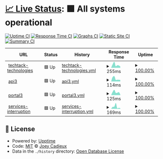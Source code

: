 # [📈 Live Status](https://drjoeycadieux.github.io/page3time): <!--live status--> **🟩 All systems operational**

[![Uptime CI](https://github.com/drjoeycadieux/page3time/workflows/Uptime%20CI/badge.svg)](https://github.com/drjoeycadieux/page3time/actions?query=workflow%3A%22Uptime+CI%22)
[![Response Time CI](https://github.com/drjoeycadieux/page3time/workflows/Response%20Time%20CI/badge.svg)](https://github.com/drjoeycadieux/page3time/actions?query=workflow%3A%22Response+Time+CI%22)
[![Graphs CI](https://github.com/drjoeycadieux/page3time/workflows/Graphs%20CI/badge.svg)](https://github.com/drjoeycadieux/page3time/actions?query=workflow%3A%22Graphs+CI%22)
[![Static Site CI](https://github.com/drjoeycadieux/page3time/workflows/Static%20Site%20CI/badge.svg)](https://github.com/drjoeycadieux/page3time/actions?query=workflow%3A%22Static+Site+CI%22)
[![Summary CI](https://github.com/drjoeycadieux/page3time/workflows/Summary%20CI/badge.svg)](https://github.com/drjoeycadieux/page3time/actions?query=workflow%3A%22Summary+CI%22)

<!--start: status pages-->
<!-- This summary is generated by Upptime (https://github.com/upptime/upptime) -->
<!-- Do not edit this manually, your changes will be overwritten -->
<!-- prettier-ignore -->
| URL | Status | History | Response Time | Uptime |
| --- | ------ | ------- | ------------- | ------ |
| <img alt="" src="https://icons.duckduckgo.com/ip3/techtack-technologies.com.ico" height="13"> [techtack-technologies](https://techtack-technologies.com/) | 🟩 Up | [techtack-technologies.yml](https://github.com/drjoeycadieux/page3time/commits/HEAD/history/techtack-technologies.yml) | <details><summary><img alt="Response time graph" src="./graphs/techtack-technologies/response-time-week.png" height="20"> 255ms</summary><br><a href="https://drjoeycadieux.github.io/page3time/history/techtack-technologies"><img alt="Response time 255" src="https://img.shields.io/endpoint?url=https%3A%2F%2Fraw.githubusercontent.com%2Fdrjoeycadieux%2Fpage3time%2FHEAD%2Fapi%2Ftechtack-technologies%2Fresponse-time.json"></a><br><a href="https://drjoeycadieux.github.io/page3time/history/techtack-technologies"><img alt="24-hour response time 147" src="https://img.shields.io/endpoint?url=https%3A%2F%2Fraw.githubusercontent.com%2Fdrjoeycadieux%2Fpage3time%2FHEAD%2Fapi%2Ftechtack-technologies%2Fresponse-time-day.json"></a><br><a href="https://drjoeycadieux.github.io/page3time/history/techtack-technologies"><img alt="7-day response time 255" src="https://img.shields.io/endpoint?url=https%3A%2F%2Fraw.githubusercontent.com%2Fdrjoeycadieux%2Fpage3time%2FHEAD%2Fapi%2Ftechtack-technologies%2Fresponse-time-week.json"></a><br><a href="https://drjoeycadieux.github.io/page3time/history/techtack-technologies"><img alt="30-day response time 255" src="https://img.shields.io/endpoint?url=https%3A%2F%2Fraw.githubusercontent.com%2Fdrjoeycadieux%2Fpage3time%2FHEAD%2Fapi%2Ftechtack-technologies%2Fresponse-time-month.json"></a><br><a href="https://drjoeycadieux.github.io/page3time/history/techtack-technologies"><img alt="1-year response time 255" src="https://img.shields.io/endpoint?url=https%3A%2F%2Fraw.githubusercontent.com%2Fdrjoeycadieux%2Fpage3time%2FHEAD%2Fapi%2Ftechtack-technologies%2Fresponse-time-year.json"></a></details> | <details><summary><a href="https://drjoeycadieux.github.io/page3time/history/techtack-technologies">100.00%</a></summary><a href="https://drjoeycadieux.github.io/page3time/history/techtack-technologies"><img alt="All-time uptime 100.00%" src="https://img.shields.io/endpoint?url=https%3A%2F%2Fraw.githubusercontent.com%2Fdrjoeycadieux%2Fpage3time%2FHEAD%2Fapi%2Ftechtack-technologies%2Fuptime.json"></a><br><a href="https://drjoeycadieux.github.io/page3time/history/techtack-technologies"><img alt="24-hour uptime 100.00%" src="https://img.shields.io/endpoint?url=https%3A%2F%2Fraw.githubusercontent.com%2Fdrjoeycadieux%2Fpage3time%2FHEAD%2Fapi%2Ftechtack-technologies%2Fuptime-day.json"></a><br><a href="https://drjoeycadieux.github.io/page3time/history/techtack-technologies"><img alt="7-day uptime 100.00%" src="https://img.shields.io/endpoint?url=https%3A%2F%2Fraw.githubusercontent.com%2Fdrjoeycadieux%2Fpage3time%2FHEAD%2Fapi%2Ftechtack-technologies%2Fuptime-week.json"></a><br><a href="https://drjoeycadieux.github.io/page3time/history/techtack-technologies"><img alt="30-day uptime 100.00%" src="https://img.shields.io/endpoint?url=https%3A%2F%2Fraw.githubusercontent.com%2Fdrjoeycadieux%2Fpage3time%2FHEAD%2Fapi%2Ftechtack-technologies%2Fuptime-month.json"></a><br><a href="https://drjoeycadieux.github.io/page3time/history/techtack-technologies"><img alt="1-year uptime 100.00%" src="https://img.shields.io/endpoint?url=https%3A%2F%2Fraw.githubusercontent.com%2Fdrjoeycadieux%2Fpage3time%2FHEAD%2Fapi%2Ftechtack-technologies%2Fuptime-year.json"></a></details>
| <img alt="" src="https://icons.duckduckgo.com/ip3/api3.techtack-technologies.com.ico" height="13"> [api3](https://api3.techtack-technologies.com/) | 🟩 Up | [api3.yml](https://github.com/drjoeycadieux/page3time/commits/HEAD/history/api3.yml) | <details><summary><img alt="Response time graph" src="./graphs/api3/response-time-week.png" height="20"> 114ms</summary><br><a href="https://drjoeycadieux.github.io/page3time/history/api3"><img alt="Response time 114" src="https://img.shields.io/endpoint?url=https%3A%2F%2Fraw.githubusercontent.com%2Fdrjoeycadieux%2Fpage3time%2FHEAD%2Fapi%2Fapi3%2Fresponse-time.json"></a><br><a href="https://drjoeycadieux.github.io/page3time/history/api3"><img alt="24-hour response time 24" src="https://img.shields.io/endpoint?url=https%3A%2F%2Fraw.githubusercontent.com%2Fdrjoeycadieux%2Fpage3time%2FHEAD%2Fapi%2Fapi3%2Fresponse-time-day.json"></a><br><a href="https://drjoeycadieux.github.io/page3time/history/api3"><img alt="7-day response time 114" src="https://img.shields.io/endpoint?url=https%3A%2F%2Fraw.githubusercontent.com%2Fdrjoeycadieux%2Fpage3time%2FHEAD%2Fapi%2Fapi3%2Fresponse-time-week.json"></a><br><a href="https://drjoeycadieux.github.io/page3time/history/api3"><img alt="30-day response time 114" src="https://img.shields.io/endpoint?url=https%3A%2F%2Fraw.githubusercontent.com%2Fdrjoeycadieux%2Fpage3time%2FHEAD%2Fapi%2Fapi3%2Fresponse-time-month.json"></a><br><a href="https://drjoeycadieux.github.io/page3time/history/api3"><img alt="1-year response time 114" src="https://img.shields.io/endpoint?url=https%3A%2F%2Fraw.githubusercontent.com%2Fdrjoeycadieux%2Fpage3time%2FHEAD%2Fapi%2Fapi3%2Fresponse-time-year.json"></a></details> | <details><summary><a href="https://drjoeycadieux.github.io/page3time/history/api3">100.00%</a></summary><a href="https://drjoeycadieux.github.io/page3time/history/api3"><img alt="All-time uptime 100.00%" src="https://img.shields.io/endpoint?url=https%3A%2F%2Fraw.githubusercontent.com%2Fdrjoeycadieux%2Fpage3time%2FHEAD%2Fapi%2Fapi3%2Fuptime.json"></a><br><a href="https://drjoeycadieux.github.io/page3time/history/api3"><img alt="24-hour uptime 100.00%" src="https://img.shields.io/endpoint?url=https%3A%2F%2Fraw.githubusercontent.com%2Fdrjoeycadieux%2Fpage3time%2FHEAD%2Fapi%2Fapi3%2Fuptime-day.json"></a><br><a href="https://drjoeycadieux.github.io/page3time/history/api3"><img alt="7-day uptime 100.00%" src="https://img.shields.io/endpoint?url=https%3A%2F%2Fraw.githubusercontent.com%2Fdrjoeycadieux%2Fpage3time%2FHEAD%2Fapi%2Fapi3%2Fuptime-week.json"></a><br><a href="https://drjoeycadieux.github.io/page3time/history/api3"><img alt="30-day uptime 100.00%" src="https://img.shields.io/endpoint?url=https%3A%2F%2Fraw.githubusercontent.com%2Fdrjoeycadieux%2Fpage3time%2FHEAD%2Fapi%2Fapi3%2Fuptime-month.json"></a><br><a href="https://drjoeycadieux.github.io/page3time/history/api3"><img alt="1-year uptime 100.00%" src="https://img.shields.io/endpoint?url=https%3A%2F%2Fraw.githubusercontent.com%2Fdrjoeycadieux%2Fpage3time%2FHEAD%2Fapi%2Fapi3%2Fuptime-year.json"></a></details>
| <img alt="" src="https://icons.duckduckgo.com/ip3/portal3.techtack-technologies.com.ico" height="13"> [portal3](https://portal3.techtack-technologies.com/) | 🟩 Up | [portal3.yml](https://github.com/drjoeycadieux/page3time/commits/HEAD/history/portal3.yml) | <details><summary><img alt="Response time graph" src="./graphs/portal3/response-time-week.png" height="20"> 125ms</summary><br><a href="https://drjoeycadieux.github.io/page3time/history/portal3"><img alt="Response time 125" src="https://img.shields.io/endpoint?url=https%3A%2F%2Fraw.githubusercontent.com%2Fdrjoeycadieux%2Fpage3time%2FHEAD%2Fapi%2Fportal3%2Fresponse-time.json"></a><br><a href="https://drjoeycadieux.github.io/page3time/history/portal3"><img alt="24-hour response time 71" src="https://img.shields.io/endpoint?url=https%3A%2F%2Fraw.githubusercontent.com%2Fdrjoeycadieux%2Fpage3time%2FHEAD%2Fapi%2Fportal3%2Fresponse-time-day.json"></a><br><a href="https://drjoeycadieux.github.io/page3time/history/portal3"><img alt="7-day response time 125" src="https://img.shields.io/endpoint?url=https%3A%2F%2Fraw.githubusercontent.com%2Fdrjoeycadieux%2Fpage3time%2FHEAD%2Fapi%2Fportal3%2Fresponse-time-week.json"></a><br><a href="https://drjoeycadieux.github.io/page3time/history/portal3"><img alt="30-day response time 125" src="https://img.shields.io/endpoint?url=https%3A%2F%2Fraw.githubusercontent.com%2Fdrjoeycadieux%2Fpage3time%2FHEAD%2Fapi%2Fportal3%2Fresponse-time-month.json"></a><br><a href="https://drjoeycadieux.github.io/page3time/history/portal3"><img alt="1-year response time 125" src="https://img.shields.io/endpoint?url=https%3A%2F%2Fraw.githubusercontent.com%2Fdrjoeycadieux%2Fpage3time%2FHEAD%2Fapi%2Fportal3%2Fresponse-time-year.json"></a></details> | <details><summary><a href="https://drjoeycadieux.github.io/page3time/history/portal3">100.00%</a></summary><a href="https://drjoeycadieux.github.io/page3time/history/portal3"><img alt="All-time uptime 100.00%" src="https://img.shields.io/endpoint?url=https%3A%2F%2Fraw.githubusercontent.com%2Fdrjoeycadieux%2Fpage3time%2FHEAD%2Fapi%2Fportal3%2Fuptime.json"></a><br><a href="https://drjoeycadieux.github.io/page3time/history/portal3"><img alt="24-hour uptime 100.00%" src="https://img.shields.io/endpoint?url=https%3A%2F%2Fraw.githubusercontent.com%2Fdrjoeycadieux%2Fpage3time%2FHEAD%2Fapi%2Fportal3%2Fuptime-day.json"></a><br><a href="https://drjoeycadieux.github.io/page3time/history/portal3"><img alt="7-day uptime 100.00%" src="https://img.shields.io/endpoint?url=https%3A%2F%2Fraw.githubusercontent.com%2Fdrjoeycadieux%2Fpage3time%2FHEAD%2Fapi%2Fportal3%2Fuptime-week.json"></a><br><a href="https://drjoeycadieux.github.io/page3time/history/portal3"><img alt="30-day uptime 100.00%" src="https://img.shields.io/endpoint?url=https%3A%2F%2Fraw.githubusercontent.com%2Fdrjoeycadieux%2Fpage3time%2FHEAD%2Fapi%2Fportal3%2Fuptime-month.json"></a><br><a href="https://drjoeycadieux.github.io/page3time/history/portal3"><img alt="1-year uptime 100.00%" src="https://img.shields.io/endpoint?url=https%3A%2F%2Fraw.githubusercontent.com%2Fdrjoeycadieux%2Fpage3time%2FHEAD%2Fapi%2Fportal3%2Fuptime-year.json"></a></details>
| <img alt="" src="https://icons.duckduckgo.com/ip3/services-interruption.techtack-technologies.com.ico" height="13"> [services-interruption](https://services-interruption.techtack-technologies.com/) | 🟩 Up | [services-interruption.yml](https://github.com/drjoeycadieux/page3time/commits/HEAD/history/services-interruption.yml) | <details><summary><img alt="Response time graph" src="./graphs/services-interruption/response-time-week.png" height="20"> 169ms</summary><br><a href="https://drjoeycadieux.github.io/page3time/history/services-interruption"><img alt="Response time 169" src="https://img.shields.io/endpoint?url=https%3A%2F%2Fraw.githubusercontent.com%2Fdrjoeycadieux%2Fpage3time%2FHEAD%2Fapi%2Fservices-interruption%2Fresponse-time.json"></a><br><a href="https://drjoeycadieux.github.io/page3time/history/services-interruption"><img alt="24-hour response time 65" src="https://img.shields.io/endpoint?url=https%3A%2F%2Fraw.githubusercontent.com%2Fdrjoeycadieux%2Fpage3time%2FHEAD%2Fapi%2Fservices-interruption%2Fresponse-time-day.json"></a><br><a href="https://drjoeycadieux.github.io/page3time/history/services-interruption"><img alt="7-day response time 169" src="https://img.shields.io/endpoint?url=https%3A%2F%2Fraw.githubusercontent.com%2Fdrjoeycadieux%2Fpage3time%2FHEAD%2Fapi%2Fservices-interruption%2Fresponse-time-week.json"></a><br><a href="https://drjoeycadieux.github.io/page3time/history/services-interruption"><img alt="30-day response time 169" src="https://img.shields.io/endpoint?url=https%3A%2F%2Fraw.githubusercontent.com%2Fdrjoeycadieux%2Fpage3time%2FHEAD%2Fapi%2Fservices-interruption%2Fresponse-time-month.json"></a><br><a href="https://drjoeycadieux.github.io/page3time/history/services-interruption"><img alt="1-year response time 169" src="https://img.shields.io/endpoint?url=https%3A%2F%2Fraw.githubusercontent.com%2Fdrjoeycadieux%2Fpage3time%2FHEAD%2Fapi%2Fservices-interruption%2Fresponse-time-year.json"></a></details> | <details><summary><a href="https://drjoeycadieux.github.io/page3time/history/services-interruption">100.00%</a></summary><a href="https://drjoeycadieux.github.io/page3time/history/services-interruption"><img alt="All-time uptime 100.00%" src="https://img.shields.io/endpoint?url=https%3A%2F%2Fraw.githubusercontent.com%2Fdrjoeycadieux%2Fpage3time%2FHEAD%2Fapi%2Fservices-interruption%2Fuptime.json"></a><br><a href="https://drjoeycadieux.github.io/page3time/history/services-interruption"><img alt="24-hour uptime 100.00%" src="https://img.shields.io/endpoint?url=https%3A%2F%2Fraw.githubusercontent.com%2Fdrjoeycadieux%2Fpage3time%2FHEAD%2Fapi%2Fservices-interruption%2Fuptime-day.json"></a><br><a href="https://drjoeycadieux.github.io/page3time/history/services-interruption"><img alt="7-day uptime 100.00%" src="https://img.shields.io/endpoint?url=https%3A%2F%2Fraw.githubusercontent.com%2Fdrjoeycadieux%2Fpage3time%2FHEAD%2Fapi%2Fservices-interruption%2Fuptime-week.json"></a><br><a href="https://drjoeycadieux.github.io/page3time/history/services-interruption"><img alt="30-day uptime 100.00%" src="https://img.shields.io/endpoint?url=https%3A%2F%2Fraw.githubusercontent.com%2Fdrjoeycadieux%2Fpage3time%2FHEAD%2Fapi%2Fservices-interruption%2Fuptime-month.json"></a><br><a href="https://drjoeycadieux.github.io/page3time/history/services-interruption"><img alt="1-year uptime 100.00%" src="https://img.shields.io/endpoint?url=https%3A%2F%2Fraw.githubusercontent.com%2Fdrjoeycadieux%2Fpage3time%2FHEAD%2Fapi%2Fservices-interruption%2Fuptime-year.json"></a></details>

<!--end: status pages-->

## 📄 License

- Powered by: [Upptime](https://github.com/upptime/upptime)
- Code: [MIT](./LICENSE) © [Joey Cadieux](https://drjoeycadieux.github.io/page3time)
- Data in the `./history` directory: [Open Database License](https://opendatacommons.org/licenses/odbl/1-0/)
